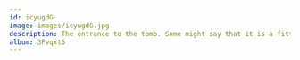 ```yaml
---
id: icyugdG
image: images/icyugdG.jpg
description: The entrance to the tomb. Some might say that it is a fitting place for such an old laptop. I would agree, since like the ThinkPad, this tomb is very robust and still serves its purpose today, unlike inferior tombs likely manufactured by Apple or HP.
album: 3Fvqxt5
---
```


